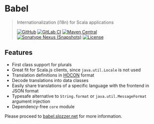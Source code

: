 <!--- #main --->
# Babel

> Internationalization (i18n) for Scala applications
>
> [![GitHub](https://img.shields.io/github/last-commit/slozzer/babel?style=flat-square)](https://github.com/slozzer/babel)
[![GitLab CI](https://gitlab.com/slozzer/babel/badges/master/pipeline.svg?style=flat-square)](https://gitlab.com/slozzer/babel/pipelines)
[![Maven Central](https://img.shields.io/maven-central/v/net.slozzer/babel-core_2.13.svg?style=flat-square)](https://search.maven.org/search?q=g:net.slozzer%20AND%20a:babel-*)
[![Sonatype Nexus (Snapshots)](https://img.shields.io/nexus/s/net.slozzer/babel-core_2.13?server=https%3A%2F%2Foss.sonatype.org&style=flat-square)](https://oss.sonatype.org/#nexus-search;gav~net.slozzer~babel-*~~~)
[![License](https://img.shields.io/github/license/slozzer/babel?style=flat-square)](https://raw.githubusercontent.com/slozzer/babel/master/LICENSE)

## Features

- First class support for plurals
- Great fit for Scala.js clients, since `java.util.Locale` is not used
- Translation definitions in [HOCON](https://github.com/lightbend/config/blob/master/HOCON.md) format
- Decode translations into data classes
- Easily share translations of a specific language with the frontend in JSON format
- Typesafe alternative to `String.format` or `java.util.MessageFormat` argument injection
- Dependency-free `core` module
<!--- #main --->

Please proceed to [babel.slozzer.net](https://babel.slozzer.net) for more information.